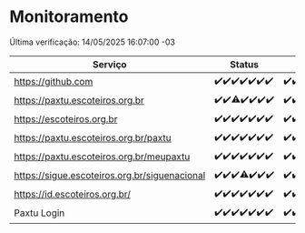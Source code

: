 # Monitoramento

Última verificação: 14/05/2025 16:07:00 -03

|Serviço|Status|Últimas 24h|
|---|---|---|
|https://github.com|<span title="2025-05-07: OK=23">✔️</span><span title="2025-05-08: OK=23">✔️</span><span title="2025-05-09: OK=23">✔️</span><span title="2025-05-10: OK=23">✔️</span><span title="2025-05-11: OK=23">✔️</span><span title="2025-05-12: OK=23">✔️</span><span title="2025-05-13: OK=18">✔️</span>|<span title="13/05/2025 16:07:00 -03 : 200">✔️</span><span title="13/05/2025 17:10:00 -03 : 200">✔️</span><span title="13/05/2025 18:08:00 -03 : 200">✔️</span><span title="13/05/2025 19:09:00 -03 : 200">✔️</span><span title="13/05/2025 20:08:00 -03 : 200">✔️</span><span title="13/05/2025 21:46:00 -03 : 200">✔️</span><span title="13/05/2025 23:26:00 -03 : 200">✔️</span><span title="14/05/2025 00:35:00 -03 : 200">✔️</span><span title="14/05/2025 01:13:00 -03 : 200">✔️</span><span title="14/05/2025 02:10:00 -03 : 200">✔️</span><span title="14/05/2025 03:13:00 -03 : 200">✔️</span><span title="14/05/2025 04:09:00 -03 : 200">✔️</span><span title="14/05/2025 05:13:00 -03 : 200">✔️</span><span title="14/05/2025 06:10:00 -03 : 200">✔️</span><span title="14/05/2025 07:10:00 -03 : 200">✔️</span><span title="14/05/2025 08:08:00 -03 : 200">✔️</span><span title="14/05/2025 09:17:00 -03 : 200">✔️</span><span title="14/05/2025 10:23:00 -03 : 200">✔️</span><span title="14/05/2025 11:09:00 -03 : 200">✔️</span><span title="14/05/2025 12:09:00 -03 : 200">✔️</span><span title="14/05/2025 13:11:00 -03 : 200">✔️</span><span title="14/05/2025 14:08:00 -03 : 200">✔️</span><span title="14/05/2025 15:12:00 -03 : 200">✔️</span><span title="14/05/2025 16:07:00 -03 : 200">✔️</span>|
|https://paxtu.escoteiros.org.br|<span title="2025-05-07: OK=23">✔️</span><span title="2025-05-08: OK=23">✔️</span><span title="2025-05-09: OK=22, Falhas=1">⚠️</span><span title="2025-05-10: OK=23">✔️</span><span title="2025-05-11: OK=23">✔️</span><span title="2025-05-12: OK=23">✔️</span><span title="2025-05-13: OK=18">✔️</span>|<span title="13/05/2025 16:07:00 -03 : 200">✔️</span><span title="13/05/2025 17:10:00 -03 : 200">✔️</span><span title="13/05/2025 18:08:00 -03 : 200">✔️</span><span title="13/05/2025 19:09:00 -03 : 200">✔️</span><span title="13/05/2025 20:08:00 -03 : 200">✔️</span><span title="13/05/2025 21:46:00 -03 : 200">✔️</span><span title="13/05/2025 23:26:00 -03 : 200">✔️</span><span title="14/05/2025 00:35:00 -03 : 200">✔️</span><span title="14/05/2025 01:13:00 -03 : 200">✔️</span><span title="14/05/2025 02:10:00 -03 : 200">✔️</span><span title="14/05/2025 03:13:00 -03 : 200">✔️</span><span title="14/05/2025 04:09:00 -03 : 200">✔️</span><span title="14/05/2025 05:13:00 -03 : 200">✔️</span><span title="14/05/2025 06:10:00 -03 : 200">✔️</span><span title="14/05/2025 07:10:00 -03 : 200">✔️</span><span title="14/05/2025 08:08:00 -03 : 200">✔️</span><span title="14/05/2025 09:17:00 -03 : 200">✔️</span><span title="14/05/2025 10:23:00 -03 : 200">✔️</span><span title="14/05/2025 11:09:00 -03 : 200">✔️</span><span title="14/05/2025 12:09:00 -03 : 200">✔️</span><span title="14/05/2025 13:11:00 -03 : 200">✔️</span><span title="14/05/2025 14:08:00 -03 : 200">✔️</span><span title="14/05/2025 15:12:00 -03 : 200">✔️</span><span title="14/05/2025 16:07:00 -03 : 200">✔️</span>|
|https://escoteiros.org.br|<span title="2025-05-07: OK=23">✔️</span><span title="2025-05-08: OK=23">✔️</span><span title="2025-05-09: OK=23">✔️</span><span title="2025-05-10: OK=23">✔️</span><span title="2025-05-11: OK=23">✔️</span><span title="2025-05-12: OK=23">✔️</span><span title="2025-05-13: OK=18">✔️</span>|<span title="13/05/2025 16:07:00 -03 : 200">✔️</span><span title="13/05/2025 17:10:00 -03 : 200">✔️</span><span title="13/05/2025 18:08:00 -03 : 200">✔️</span><span title="13/05/2025 19:09:00 -03 : 200">✔️</span><span title="13/05/2025 20:08:00 -03 : 200">✔️</span><span title="13/05/2025 21:46:00 -03 : 200">✔️</span><span title="13/05/2025 23:26:00 -03 : 200">✔️</span><span title="14/05/2025 00:35:00 -03 : 200">✔️</span><span title="14/05/2025 01:13:00 -03 : 200">✔️</span><span title="14/05/2025 02:10:00 -03 : 200">✔️</span><span title="14/05/2025 03:13:00 -03 : 200">✔️</span><span title="14/05/2025 04:09:00 -03 : 200">✔️</span><span title="14/05/2025 05:13:00 -03 : 200">✔️</span><span title="14/05/2025 06:10:00 -03 : 200">✔️</span><span title="14/05/2025 07:10:00 -03 : 200">✔️</span><span title="14/05/2025 08:08:00 -03 : 200">✔️</span><span title="14/05/2025 09:17:00 -03 : 200">✔️</span><span title="14/05/2025 10:23:00 -03 : 200">✔️</span><span title="14/05/2025 11:09:00 -03 : 200">✔️</span><span title="14/05/2025 12:09:00 -03 : 200">✔️</span><span title="14/05/2025 13:11:00 -03 : 200">✔️</span><span title="14/05/2025 14:08:00 -03 : 200">✔️</span><span title="14/05/2025 15:12:00 -03 : 200">✔️</span><span title="14/05/2025 16:07:00 -03 : 200">✔️</span>|
|https://paxtu.escoteiros.org.br/paxtu|<span title="2025-05-07: OK=23">✔️</span><span title="2025-05-08: OK=23">✔️</span><span title="2025-05-09: OK=23">✔️</span><span title="2025-05-10: OK=23">✔️</span><span title="2025-05-11: OK=23">✔️</span><span title="2025-05-12: OK=23">✔️</span><span title="2025-05-13: OK=18">✔️</span>|<span title="13/05/2025 16:07:00 -03 : 200">✔️</span><span title="13/05/2025 17:10:00 -03 : 200">✔️</span><span title="13/05/2025 18:08:00 -03 : 200">✔️</span><span title="13/05/2025 19:09:00 -03 : 200">✔️</span><span title="13/05/2025 20:08:00 -03 : 200">✔️</span><span title="13/05/2025 21:46:00 -03 : 200">✔️</span><span title="13/05/2025 23:26:00 -03 : 200">✔️</span><span title="14/05/2025 00:35:00 -03 : 200">✔️</span><span title="14/05/2025 01:13:00 -03 : 200">✔️</span><span title="14/05/2025 02:10:00 -03 : 200">✔️</span><span title="14/05/2025 03:13:00 -03 : 200">✔️</span><span title="14/05/2025 04:09:00 -03 : 200">✔️</span><span title="14/05/2025 05:13:00 -03 : 200">✔️</span><span title="14/05/2025 06:10:00 -03 : 200">✔️</span><span title="14/05/2025 07:10:00 -03 : 200">✔️</span><span title="14/05/2025 08:08:00 -03 : 200">✔️</span><span title="14/05/2025 09:17:00 -03 : 200">✔️</span><span title="14/05/2025 10:23:00 -03 : 200">✔️</span><span title="14/05/2025 11:10:00 -03 : 200">✔️</span><span title="14/05/2025 12:09:00 -03 : 200">✔️</span><span title="14/05/2025 13:11:00 -03 : 200">✔️</span><span title="14/05/2025 14:08:00 -03 : 200">✔️</span><span title="14/05/2025 15:12:00 -03 : 0">❌</span><span title="14/05/2025 16:07:00 -03 : 200">✔️</span>|
|https://paxtu.escoteiros.org.br/meupaxtu|<span title="2025-05-07: OK=23">✔️</span><span title="2025-05-08: OK=23">✔️</span><span title="2025-05-09: OK=23">✔️</span><span title="2025-05-10: OK=23">✔️</span><span title="2025-05-11: OK=23">✔️</span><span title="2025-05-12: OK=23">✔️</span><span title="2025-05-13: OK=18">✔️</span>|<span title="13/05/2025 16:07:00 -03 : 200">✔️</span><span title="13/05/2025 17:10:00 -03 : 200">✔️</span><span title="13/05/2025 18:08:00 -03 : 200">✔️</span><span title="13/05/2025 19:09:00 -03 : 200">✔️</span><span title="13/05/2025 20:08:00 -03 : 200">✔️</span><span title="13/05/2025 21:46:00 -03 : 200">✔️</span><span title="13/05/2025 23:26:00 -03 : 200">✔️</span><span title="14/05/2025 00:35:00 -03 : 200">✔️</span><span title="14/05/2025 01:13:00 -03 : 200">✔️</span><span title="14/05/2025 02:10:00 -03 : 200">✔️</span><span title="14/05/2025 03:13:00 -03 : 200">✔️</span><span title="14/05/2025 04:09:00 -03 : 200">✔️</span><span title="14/05/2025 05:13:00 -03 : 200">✔️</span><span title="14/05/2025 06:10:00 -03 : 200">✔️</span><span title="14/05/2025 07:10:00 -03 : 200">✔️</span><span title="14/05/2025 08:08:00 -03 : 200">✔️</span><span title="14/05/2025 09:17:00 -03 : 200">✔️</span><span title="14/05/2025 10:23:00 -03 : 200">✔️</span><span title="14/05/2025 11:10:00 -03 : 200">✔️</span><span title="14/05/2025 12:10:00 -03 : 200">✔️</span><span title="14/05/2025 13:11:00 -03 : 200">✔️</span><span title="14/05/2025 14:08:00 -03 : 200">✔️</span><span title="14/05/2025 15:12:00 -03 : 200">✔️</span><span title="14/05/2025 16:07:00 -03 : 200">✔️</span>|
|https://sigue.escoteiros.org.br/siguenacional|<span title="2025-05-07: OK=23">✔️</span><span title="2025-05-08: OK=23">✔️</span><span title="2025-05-09: OK=23">✔️</span><span title="2025-05-10: OK=22, Falhas=1">⚠️</span><span title="2025-05-11: OK=23">✔️</span><span title="2025-05-12: OK=23">✔️</span><span title="2025-05-13: OK=18">✔️</span>|<span title="13/05/2025 16:07:00 -03 : 200">✔️</span><span title="13/05/2025 17:10:00 -03 : 200">✔️</span><span title="13/05/2025 18:08:00 -03 : 200">✔️</span><span title="13/05/2025 19:09:00 -03 : 200">✔️</span><span title="13/05/2025 20:08:00 -03 : 200">✔️</span><span title="13/05/2025 21:46:00 -03 : 200">✔️</span><span title="13/05/2025 23:26:00 -03 : 200">✔️</span><span title="14/05/2025 00:35:00 -03 : 200">✔️</span><span title="14/05/2025 01:13:00 -03 : 200">✔️</span><span title="14/05/2025 02:10:00 -03 : 200">✔️</span><span title="14/05/2025 03:13:00 -03 : 200">✔️</span><span title="14/05/2025 04:09:00 -03 : 200">✔️</span><span title="14/05/2025 05:13:00 -03 : 200">✔️</span><span title="14/05/2025 06:10:00 -03 : 200">✔️</span><span title="14/05/2025 07:10:00 -03 : 200">✔️</span><span title="14/05/2025 08:08:00 -03 : 200">✔️</span><span title="14/05/2025 09:17:00 -03 : 200">✔️</span><span title="14/05/2025 10:23:00 -03 : 502">❌</span><span title="14/05/2025 11:10:00 -03 : 200">✔️</span><span title="14/05/2025 12:10:00 -03 : 200">✔️</span><span title="14/05/2025 13:11:00 -03 : 200">✔️</span><span title="14/05/2025 14:08:00 -03 : 200">✔️</span><span title="14/05/2025 15:12:00 -03 : 200">✔️</span><span title="14/05/2025 16:07:00 -03 : 200">✔️</span>|
|https://id.escoteiros.org.br/|<span title="2025-05-07: OK=23">✔️</span><span title="2025-05-08: OK=23">✔️</span><span title="2025-05-09: OK=23">✔️</span><span title="2025-05-10: OK=23">✔️</span><span title="2025-05-11: OK=23">✔️</span><span title="2025-05-12: OK=23">✔️</span><span title="2025-05-13: OK=18">✔️</span>|<span title="13/05/2025 16:07:00 -03 : 200">✔️</span><span title="13/05/2025 17:10:00 -03 : 200">✔️</span><span title="13/05/2025 18:08:00 -03 : 200">✔️</span><span title="13/05/2025 19:09:00 -03 : 200">✔️</span><span title="13/05/2025 20:08:00 -03 : 200">✔️</span><span title="13/05/2025 21:46:00 -03 : 200">✔️</span><span title="13/05/2025 23:26:00 -03 : 200">✔️</span><span title="14/05/2025 00:35:00 -03 : 200">✔️</span><span title="14/05/2025 01:13:00 -03 : 200">✔️</span><span title="14/05/2025 02:10:00 -03 : 200">✔️</span><span title="14/05/2025 03:13:00 -03 : 200">✔️</span><span title="14/05/2025 04:09:00 -03 : 200">✔️</span><span title="14/05/2025 05:13:00 -03 : 200">✔️</span><span title="14/05/2025 06:10:00 -03 : 200">✔️</span><span title="14/05/2025 07:10:00 -03 : 200">✔️</span><span title="14/05/2025 08:08:00 -03 : 200">✔️</span><span title="14/05/2025 09:17:00 -03 : 200">✔️</span><span title="14/05/2025 10:23:00 -03 : 200">✔️</span><span title="14/05/2025 11:10:00 -03 : 200">✔️</span><span title="14/05/2025 12:10:00 -03 : 200">✔️</span><span title="14/05/2025 13:11:00 -03 : 200">✔️</span><span title="14/05/2025 14:08:00 -03 : 200">✔️</span><span title="14/05/2025 15:12:00 -03 : 200">✔️</span><span title="14/05/2025 16:07:00 -03 : 200">✔️</span>|
|Paxtu Login|<span title="2025-05-07: OK=23">✔️</span><span title="2025-05-08: OK=23">✔️</span><span title="2025-05-09: OK=23">✔️</span><span title="2025-05-10: OK=23">✔️</span><span title="2025-05-11: OK=23">✔️</span><span title="2025-05-12: OK=23">✔️</span><span title="2025-05-13: OK=18">✔️</span>|<span title="13/05/2025 16:07:00 -03 : 200">✔️</span><span title="13/05/2025 17:10:00 -03 : 200">✔️</span><span title="13/05/2025 18:08:00 -03 : 200">✔️</span><span title="13/05/2025 19:09:00 -03 : 200">✔️</span><span title="13/05/2025 20:08:00 -03 : 200">✔️</span><span title="13/05/2025 21:46:00 -03 : 200">✔️</span><span title="13/05/2025 23:26:00 -03 : 200">✔️</span><span title="14/05/2025 00:35:00 -03 : 200">✔️</span><span title="14/05/2025 01:13:00 -03 : 200">✔️</span><span title="14/05/2025 02:10:00 -03 : 200">✔️</span><span title="14/05/2025 03:13:00 -03 : 200">✔️</span><span title="14/05/2025 04:09:00 -03 : 200">✔️</span><span title="14/05/2025 05:13:00 -03 : 200">✔️</span><span title="14/05/2025 06:10:00 -03 : 200">✔️</span><span title="14/05/2025 07:10:00 -03 : 200">✔️</span><span title="14/05/2025 08:08:00 -03 : 200">✔️</span><span title="14/05/2025 09:17:00 -03 : 200">✔️</span><span title="14/05/2025 10:23:00 -03 : 502">❌</span><span title="14/05/2025 11:10:00 -03 : 200">✔️</span><span title="14/05/2025 12:10:00 -03 : 200">✔️</span><span title="14/05/2025 13:11:00 -03 : 200">✔️</span><span title="14/05/2025 14:08:00 -03 : 200">✔️</span><span title="14/05/2025 15:12:00 -03 : 200">✔️</span><span title="14/05/2025 16:07:00 -03 : 200">✔️</span>|
